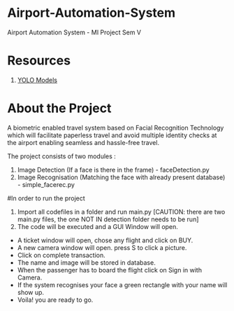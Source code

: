 # Airport-Automation-System
Airport Automation System - MI Project Sem V

# Resources
1. [YOLO Models](https://towardsdatascience.com/yolo-object-detection-with-opencv-and-python-21e50ac599e9)

# About the Project
A biometric enabled travel system based on Facial Recognition Technology which will facilitate paperless travel and avoid multiple identity checks at the airport enabling seamless and hassle-free travel.

The project consists of two modules :
1) Image Detection (If a face is there in the frame) - faceDetection.py
2) Image Recognisation (Matching the face with already present database) - simple_facerec.py

#In order to run the project 
1) Import all codefiles in a folder and run main.py
[CAUTION: there are two main.py files, the one NOT IN detection folder needs to be run]
2) The code will be executed and a GUI Window will open.


- A ticket window will open, chose any flight and click on BUY. 
- A new camera window will open. press S to click a picture. 
- Click on complete transaction.
- The name and image will be stored in database.
- When the passenger has to board the flight click on Sign in with Camera.
- If the system recognises your face a green rectangle with your name will show up.
- Voila! you are ready to go.



